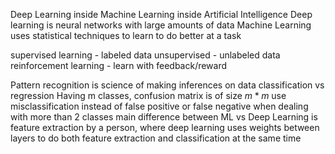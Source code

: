 Deep Learning inside Machine Learning inside Artificial Intelligence
Deep learning is neural networks with large amounts of data
Machine Learning uses statistical techniques to learn to do better at a task

supervised learning - labeled data
unsupervised - unlabeled data
reinforcement learning - learn with feedback/reward

Pattern recognition is science of making inferences on data
	classification vs regression
Having m classes, confusion matrix is of size $m*m$
use misclassification instead of false positive or false negative when dealing with more than 2 classes
main difference between ML vs Deep Learning is feature extraction by a person, where deep learning uses weights between layers to do both feature extraction and classification at the same time